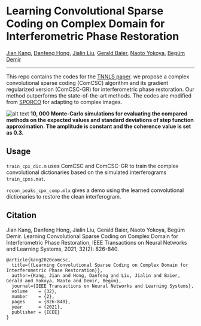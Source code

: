# Learning Convolutional Sparse Coding on Complex Domain for Interferometric Phase Restoration

[Jian Kang](https://github.com/jiankang1991), [Danfeng Hong](https://sites.google.com/view/danfeng-hong), [Jialin Liu](https://www.math.ucla.edu/~liujl11/), [Gerald Baier](https://www.geoinformatics2018.com/member/geraldbaier/), [Naoto Yokoya](https://naotoyokoya.com/), [Begüm Demir](https://begumdemir.com/)

---

This repo contains the codes for the [TNNLS paper](https://arxiv.org/pdf/2003.03440.pdf). we propose a complex convolutional sparse coding (ComCSC) algorithm and its gradient regularized version (ComCSC-GR) for interferometric phase restoration. Our method outperforms the state-of-the-art methods. The codes are modified from [SPORCO](http://brendt.wohlberg.net/software/SPORCO/) for adapting to complex images.

![alt text](./Selection_001.png)
**10, 000 Monte-Carlo simulations for evaluating the compared methods on the expected values and standard deviations of step function approximation. The amplitude is constant and the coherence value is set as 0.3.**

## Usage

`train_cpx_dic.m` uses ComCSC and ComCSC-GR to train the complex convolutional dictionaries based on the simulated interferograms `train_cpxs.mat`.

`recon_peaks_cpx_comp.mlx` gives a demo using the learned convolutional dictionaries to restore the clean interferogram.


## Citation

Jian Kang, Danfeng Hong, Jialin Liu, Gerald Baier, Naoto Yokoya, Begüm Demir. Learning Convolutional Sparse Coding on Complex Domain for Interferometric Phase Restoration, IEEE Transactions on Neural Networks and Learning Systems, 2021, 32(2): 826-840.

```
@article{kang2020comcsc,
  title={{Learning Convolutional Sparse Coding on Complex Domain for Interferometric Phase Restoration}},
  author={Kang, Jian and Hong, Danfeng and Liu, Jialin and Baier, Gerald and Yokoya, Naoto and Demir, Begüm},
  journal={IEEE Transactions on Neural Networks and Learning Systems},
  volume    = {32},
  number    = {2},
  pages     = {826-840},
  year      = {2021},
  publisher = {IEEE}
}

```
